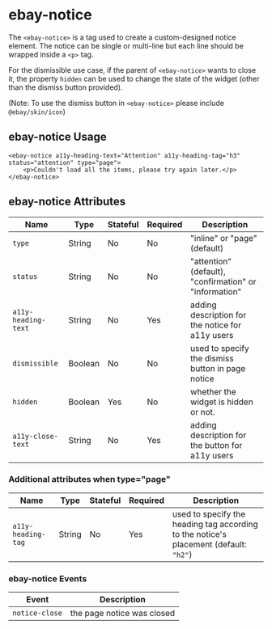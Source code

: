 # ebay-notice

The `<ebay-notice>` is a tag used to create a custom-designed notice element. The notice can be single or multi-line but each line should be wrapped inside a `<p>` tag.

For the dismissible use case, if the parent of `<ebay-notice>` wants to close it, the property `hidden` can be used to change the state of the widget (other than the dismiss button provided).

(Note:  To use the dismiss button in `<ebay-notice>` please include `@ebay/skin/icon`)

## ebay-notice Usage

```marko
<ebay-notice a11y-heading-text="Attention" a11y-heading-tag="h3" status="attention" type="page">
    <p>Couldn't load all the items, please try again later.</p>
</ebay-notice>
```

## ebay-notice Attributes

Name | Type | Stateful | Required | Description
--- | --- | --- | --- | ---
`type` | String | No | No | "inline" or "page" (default)
`status`  | String | No | No | "attention" (default), "confirmation" or "information"
`a11y-heading-text` | String | No | Yes | adding description for the notice for a11y users
`dismissible` | Boolean | No | No | used to specify the dismiss button in page notice
`hidden` | Boolean | Yes | No | whether the widget is hidden or not.
`a11y-close-text` | String | No | Yes | adding description for the button for a11y users

### Additional attributes when type="page"

Name | Type | Stateful | Required | Description
--- | --- | --- | --- | ---
`a11y-heading-tag` | String | No | Yes | used to specify the heading tag according to the notice's placement (default: `"h2"`)

### ebay-notice Events

Event | Description
--- | ---
`notice-close` | the page notice was closed
